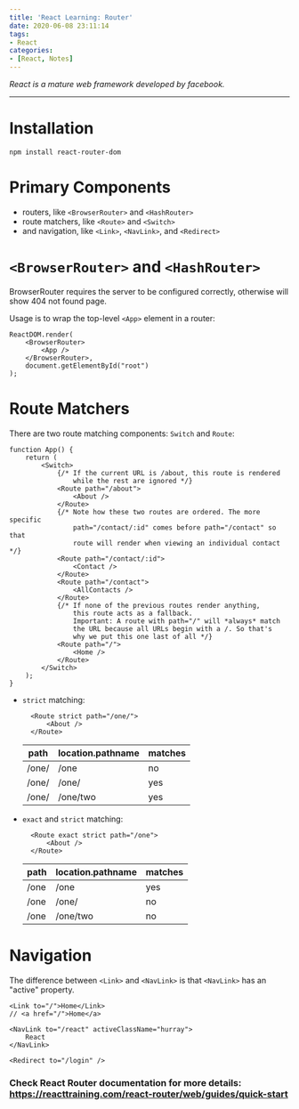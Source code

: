 ```yaml
---
title: 'React Learning: Router'
date: 2020-06-08 23:11:14
tags:
- React
categories:
- [React, Notes]
---
```


*React is a mature web framework developed by facebook.*

----------------------------------------

# Installation

    npm install react-router-dom

# Primary Components
- routers, like `<BrowserRouter>` and `<HashRouter>`
- route matchers, like `<Route>` and `<Switch>`
- and navigation, like `<Link>`, `<NavLink>`, and `<Redirect>`

# `<BrowserRouter>` and `<HashRouter>`
BrowserRouter requires the server to be configured correctly, otherwise will show 404 not found page.

Usage is to wrap the top-level `<App>` element in a router:

    ReactDOM.render(
        <BrowserRouter>
            <App />
        </BrowserRouter>,
        document.getElementById("root")
    );

# Route Matchers
There are two route matching components: `Switch` and `Route`:

    function App() {
        return (
            <Switch>
                {/* If the current URL is /about, this route is rendered
                    while the rest are ignored */}
                <Route path="/about">
                    <About />
                </Route>
                {/* Note how these two routes are ordered. The more specific
                    path="/contact/:id" comes before path="/contact" so that
                    route will render when viewing an individual contact */}
                <Route path="/contact/:id">
                    <Contact />
                </Route>
                <Route path="/contact">
                    <AllContacts />
                </Route>
                {/* If none of the previous routes render anything,
                    this route acts as a fallback.
                    Important: A route with path="/" will *always* match
                    the URL because all URLs begin with a /. So that's
                    why we put this one last of all */}
                <Route path="/">
                    <Home />
                </Route>
            </Switch>
        );
    }

- `strict` matching:

        <Route strict path="/one/">
            <About />
        </Route>

    |  path   |  location.pathname | matches |
    |---------|--------------------|---------|
    |  /one/  |   /one             |   no    |
    |  /one/  |   /one/            |   yes   |
    |  /one/  |   /one/two         |   yes   |

- `exact` and `strict` matching:

        <Route exact strict path="/one">
            <About />
        </Route>

    |  path   |  location.pathname | matches |
    |---------|--------------------|---------|
    |  /one   |   /one             |   yes   |
    |  /one   |   /one/            |   no    |
    |  /one   |   /one/two         |   no    |

# Navigation
The difference between `<Link>` and `<NavLink>` is that `<NavLink>` has an "active" property.

    <Link to="/">Home</Link>
    // <a href="/">Home</a>

    <NavLink to="/react" activeClassName="hurray">
        React
    </NavLink>

    <Redirect to="/login" />

### Check React Router documentation for more details: https://reacttraining.com/react-router/web/guides/quick-start
